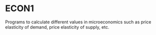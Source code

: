 # ECON1
Programs to calculate different values in microeconomics such as price elasticity of demand, price elasticity of supply, etc. 
